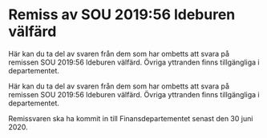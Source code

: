 # Remiss av SOU 2019:56 ldeburen välfärd

Här kan du ta del av svaren från dem som har ombetts att svara på remissen SOU 2019:56 ldeburen välfärd. Övriga yttranden finns tillgängliga i departementet.

Här kan du ta del av svaren från dem som har ombetts att svara på remissen SOU 2019:56 ldeburen välfärd. Övriga yttranden finns tillgängliga i departementet.

Remissvaren ska ha kommit in till Finansdepartementet senast den 30 juni 2020.
